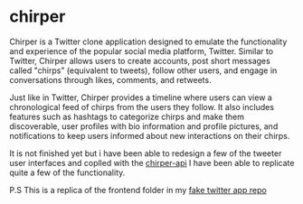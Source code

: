 # chirper

Chirper is a Twitter clone application designed to emulate the functionality and experience of the popular social media platform, Twitter. Similar to Twitter, Chirper allows users to create accounts, post short messages called "chirps" (equivalent to tweets), follow other users, and engage in conversations through likes, comments, and retweets.

Just like in Twitter, Chirper provides a timeline where users can view a chronological feed of chirps from the users they follow. It also includes features such as hashtags to categorize chirps and make them discoverable, user profiles with bio information and profile pictures, and notifications to keep users informed about new interactions on their chirps.

It is not finished yet but i have been able to redesign a few of the tweeter user interfaces and coplled with the [chirper-api](https://github.com/simondevz/chirper-api) I have been able to replicate quite a few of the functionality.

P.S This is a replica of the frontend folder in my [fake twitter app repo](https://github.com/simondevz/fake-twitter-app)
